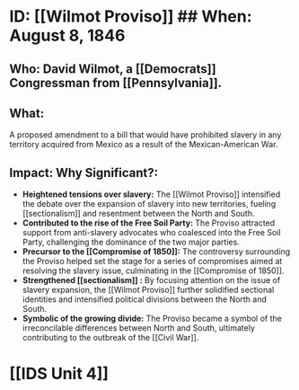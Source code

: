 # ID: [[Wilmot Proviso]] ## When: August 8, 1846 
## Who: David Wilmot, a [[Democrats]] Congressman from [[Pennsylvania]]. 
## What: 
A proposed amendment to a bill that would have prohibited slavery in any territory acquired from Mexico as a result of the Mexican-American War. 
## Impact: Why Significant?: 
* **Heightened tensions over slavery:** The [[Wilmot Proviso]] intensified the debate over the expansion of slavery into new territories, fueling [[sectionalism]] and resentment between the North and South.
* **Contributed to the rise of the Free Soil Party:** The Proviso attracted support from anti-slavery advocates who coalesced into the Free Soil Party, challenging the dominance of the two major parties.
* **Precursor to the [[Compromise of 1850]]:** The controversy surrounding the Proviso helped set the stage for a series of compromises aimed at resolving the slavery issue, culminating in the [[Compromise of 1850]].
* **Strengthened  [[sectionalism]] :** By focusing attention on the issue of slavery expansion, the [[Wilmot Proviso]] further solidified sectional identities and intensified political divisions between the North and South.
* **Symbolic of the growing divide:**  The Proviso became a symbol of the irreconcilable differences between North and South, ultimately contributing to the outbreak of the [[Civil War]]. 

# [[IDS Unit 4]]